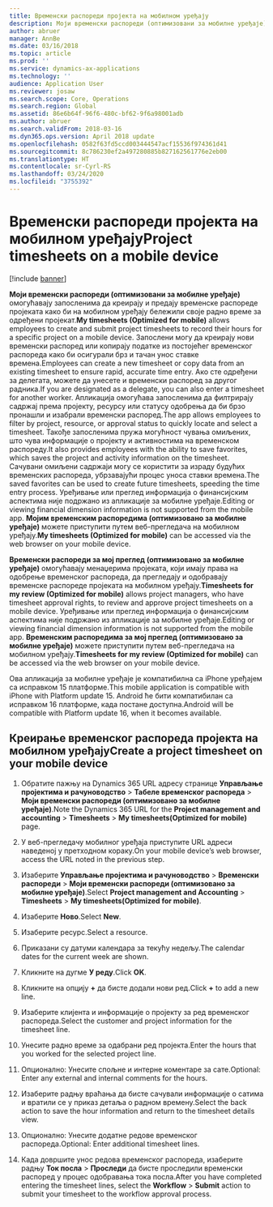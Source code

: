 ```yaml
---
title: Временски распореди пројекта на мобилном уређају
description: Моји временски распореди (оптимизовани за мобилне уређаје) омогућавају запосленима да креирају и предају временске распореде пројеката како би на мобилном уређају бележили своје радно време за одређени пројекат.
author: abruer
manager: AnnBe
ms.date: 03/16/2018
ms.topic: article
ms.prod: ''
ms.service: dynamics-ax-applications
ms.technology: ''
audience: Application User
ms.reviewer: josaw
ms.search.scope: Core, Operations
ms.search.region: Global
ms.assetid: 86e6b64f-96f6-480c-bf62-9f6a98001adb
ms.author: abruer
ms.search.validFrom: 2018-03-16
ms.dyn365.ops.version: April 2018 update
ms.openlocfilehash: 0582f63fd5ccd003444547acf15536f974361d41
ms.sourcegitcommit: 8c786230ef2a497280885b827162561776e2eb00
ms.translationtype: HT
ms.contentlocale: sr-Cyrl-RS
ms.lasthandoff: 03/24/2020
ms.locfileid: "3755392"
---
```

# <a name="project-timesheets-on-a-mobile-device"></a><span data-ttu-id="6cee2-103">Временски распореди пројекта на мобилном уређају</span><span class="sxs-lookup"><span data-stu-id="6cee2-103">Project timesheets on a mobile device</span></span>

[!include [banner](../includes/banner.md)]

<span data-ttu-id="6cee2-104">**Моји временски распореди (оптимизовани за мобилне уређаје)** омогућавају запосленима да креирају и предају временске распореде пројеката како би на мобилном уређају бележили своје радно време за одређени пројекат.</span><span class="sxs-lookup"><span data-stu-id="6cee2-104">**My timesheets (Optimized for mobile)** allows employees to create and submit project timesheets to record their hours for a specific project on a mobile device.</span></span> <span data-ttu-id="6cee2-105">Запослени могу да креирају нови временски распоред или копирају податке из постојећег временског распореда како би осигурали брз и тачан унос ставке времена.</span><span class="sxs-lookup"><span data-stu-id="6cee2-105">Employees can create a new timesheet or copy data from an existing timesheet to ensure rapid, accurate time entry.</span></span> <span data-ttu-id="6cee2-106">Ако сте одређени за делегата, можете да унесете и временски распоред за другог радника.</span><span class="sxs-lookup"><span data-stu-id="6cee2-106">If you are designated as a delegate, you can also enter a timesheet for another worker.</span></span> <span data-ttu-id="6cee2-107">Апликација омогућава запосленима да филтрирају садржај према пројекту, ресурсу или статусу одобрења да би брзо пронашли и изабрали временски распоред.</span><span class="sxs-lookup"><span data-stu-id="6cee2-107">The app allows employees to filter by project, resource, or approval status to quickly locate and select a timesheet.</span></span> <span data-ttu-id="6cee2-108">Такође запосленима пружа могућност чувања омиљених, што чува информације о пројекту и активностима на временском распореду.</span><span class="sxs-lookup"><span data-stu-id="6cee2-108">It also provides employees with the ability to save favorites, which saves the project and activity information on the timesheet.</span></span> <span data-ttu-id="6cee2-109">Сачувани омиљени садржаји могу се користити за израду будућих временских распореда, убрзавајући процес уноса ставки времена.</span><span class="sxs-lookup"><span data-stu-id="6cee2-109">The saved favorites can be used to create future timesheets, speeding the time entry process.</span></span> <span data-ttu-id="6cee2-110">Уређивање или преглед информација о финансијским аспектима није подржано из апликације за мобилне уређаје.</span><span class="sxs-lookup"><span data-stu-id="6cee2-110">Editing or viewing financial dimension information is not supported from the mobile app.</span></span> <span data-ttu-id="6cee2-111">**Мојим временским распоредима (оптимизовано за мобилне уређаје)** можете приступити путем веб-прегледача на мобилном уређају.</span><span class="sxs-lookup"><span data-stu-id="6cee2-111">**My timesheets (Optimized for mobile)** can be accessed via the web browser on your mobile device.</span></span>

<span data-ttu-id="6cee2-112">**Временски распореди за мој преглед (оптимизовано за мобилне уређаје)** омогућавају менаџерима пројеката, који имају права на одобрење временског распореда, да прегледају и одобравају временске распореде пројеката на мобилном уређају.</span><span class="sxs-lookup"><span data-stu-id="6cee2-112">**Timesheets for my review (Optimized for mobile)** allows project managers, who have timesheet approval rights, to review and approve project timesheets on a mobile device.</span></span> <span data-ttu-id="6cee2-113">Уређивање или преглед информација о финансијским аспектима није подржано из апликације за мобилне уређаје.</span><span class="sxs-lookup"><span data-stu-id="6cee2-113">Editing or viewing financial dimension information is not supported from the mobile app.</span></span> <span data-ttu-id="6cee2-114">**Временским распоредима за мој преглед (оптимизовано за мобилне уређаје)** можете приступити путем веб-прегледача на мобилном уређају.</span><span class="sxs-lookup"><span data-stu-id="6cee2-114">**Timesheets for my review (Optimized for mobile)** can be accessed via the web browser on your mobile device.</span></span>

<span data-ttu-id="6cee2-115">Ова апликација за мобилне уређаје је компатибилна са iPhone уређајем са исправком 15 платформе.</span><span class="sxs-lookup"><span data-stu-id="6cee2-115">This mobile application is compatible with iPhone with Platform update 15.</span></span>
<span data-ttu-id="6cee2-116">Android ће бити компатибилан са исправком 16 платформе, када постане доступна.</span><span class="sxs-lookup"><span data-stu-id="6cee2-116">Android will be compatible with Platform update 16, when it becomes available.</span></span>

## <a name="create-a-project-timesheet-on-your-mobile-device"></a><span data-ttu-id="6cee2-117">Креирање временског распореда пројекта на мобилном уређају</span><span class="sxs-lookup"><span data-stu-id="6cee2-117">Create a project timesheet on your mobile device</span></span>

1.  <span data-ttu-id="6cee2-118">Обратите пажњу на Dynamics 365 URL адресу странице **Управљање пројектима и рачуноводство** \> **Табеле временског распореда** \> **Моји временски распореди (оптимизовано за мобилне уређаје)**.</span><span class="sxs-lookup"><span data-stu-id="6cee2-118">Note the Dynamics 365 URL for the **Project management and accounting** \> **Timesheets** \> **My timesheets(Optimized for mobile)** page.</span></span>

2.  <span data-ttu-id="6cee2-119">У веб-прегледачу мобилног уређаја приступите URL адреси наведеној у претходном кораку.</span><span class="sxs-lookup"><span data-stu-id="6cee2-119">On your mobile device’s web browser, access the URL noted in the previous step.</span></span>
 
3.  <span data-ttu-id="6cee2-120">Изаберите **Управљање пројектима и рачуноводство** \> **Временски распореди** \> **Моји временски распореди (оптимизовано за мобилне уређаје)**.</span><span class="sxs-lookup"><span data-stu-id="6cee2-120">Select **Project management and Accounting** \> **Timesheets** \> **My timesheets(Optimized for mobile)**.</span></span>

4.  <span data-ttu-id="6cee2-121">Изаберите **Ново**.</span><span class="sxs-lookup"><span data-stu-id="6cee2-121">Select **New**.</span></span>

5.  <span data-ttu-id="6cee2-122">Изаберите ресурс.</span><span class="sxs-lookup"><span data-stu-id="6cee2-122">Select a resource.</span></span>

6.  <span data-ttu-id="6cee2-123">Приказани су датуми календара за текућу недељу.</span><span class="sxs-lookup"><span data-stu-id="6cee2-123">The calendar dates for the current week are shown.</span></span>

7.  <span data-ttu-id="6cee2-124">Кликните на дугме **У реду**.</span><span class="sxs-lookup"><span data-stu-id="6cee2-124">Click **OK**.</span></span>

8.  <span data-ttu-id="6cee2-125">Кликните на опцију **+** да бисте додали нови ред.</span><span class="sxs-lookup"><span data-stu-id="6cee2-125">Click **+** to add a new line.</span></span>

9.  <span data-ttu-id="6cee2-126">Изаберите клијента и информације о пројекту за ред временског распореда.</span><span class="sxs-lookup"><span data-stu-id="6cee2-126">Select the customer and project information for the timesheet line.</span></span>

10. <span data-ttu-id="6cee2-127">Унесите радно време за одабрани ред пројекта.</span><span class="sxs-lookup"><span data-stu-id="6cee2-127">Enter the hours that you worked for the selected project line.</span></span>

11. <span data-ttu-id="6cee2-128">Опционално: Унесите спољне и интерне коментаре за сате.</span><span class="sxs-lookup"><span data-stu-id="6cee2-128">Optional: Enter any external and internal comments for the hours.</span></span>

12. <span data-ttu-id="6cee2-129">Изаберите радњу враћања да бисте сачували информације о сатима и вратили се у приказ детаља о радном времену.</span><span class="sxs-lookup"><span data-stu-id="6cee2-129">Select the back action to save the hour information and return to the timesheet details view.</span></span>

13. <span data-ttu-id="6cee2-130">Опционално: Унесите додатне редове временског распореда.</span><span class="sxs-lookup"><span data-stu-id="6cee2-130">Optional: Enter additional timesheet lines.</span></span>

14. <span data-ttu-id="6cee2-131">Када довршите унос редова временског распореда, изаберите радњу **Ток посла** \> **Проследи** да бисте проследили временски распоред у процес одобравања тока посла.</span><span class="sxs-lookup"><span data-stu-id="6cee2-131">After you have completed entering the timesheet lines, select the **Workflow** \> **Submit** action to submit your timesheet to the workflow approval process.</span></span>
